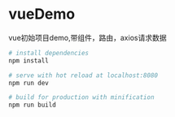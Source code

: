 # vueDemo
vue初始项目demo,带组件，路由，axios请求数据

``` bash
# install dependencies
npm install

# serve with hot reload at localhost:8080
npm run dev

# build for production with minification
npm run build
```
